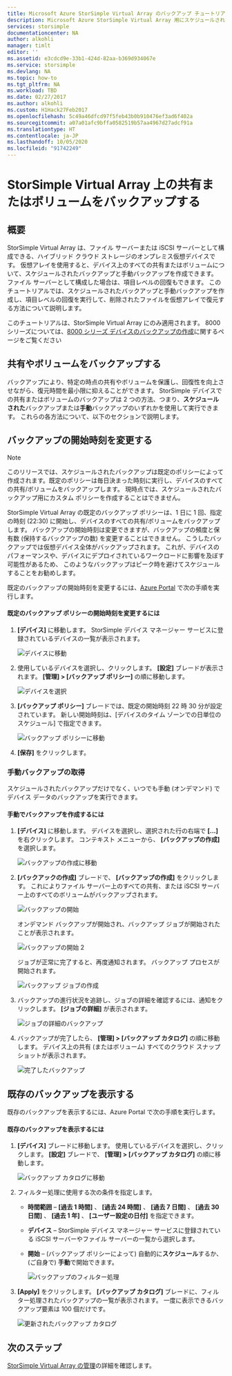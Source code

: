 ```yaml
---
title: Microsoft Azure StorSimple Virtual Array のバックアップ チュートリアル | Microsoft Docs
description: Microsoft Azure StorSimple Virtual Array 用にスケジュールされたバックアップと手動バックアップを作成し、項目レベルの回復を実行して、削除されたファイルを仮想アレイで復元する方法について説明します。
services: storsimple
documentationcenter: NA
author: alkohli
manager: timlt
editor: ''
ms.assetid: e3cdcd9e-33b1-424d-82aa-b369d934067e
ms.service: storsimple
ms.devlang: NA
ms.topic: how-to
ms.tgt_pltfrm: NA
ms.workload: TBD
ms.date: 02/27/2017
ms.author: alkohli
ms.custom: H1Hack27Feb2017
ms.openlocfilehash: 5c49a46dfcd97f5feb43b0b910476ef3ad6f402a
ms.sourcegitcommit: a07a01afc9bffa0582519b57aa4967d27adcf91a
ms.translationtype: HT
ms.contentlocale: ja-JP
ms.lasthandoff: 10/05/2020
ms.locfileid: "91742249"
---
```

# <a name="back-up-shares-or-volumes-on-your-storsimple-virtual-array"></a>StorSimple Virtual Array 上の共有またはボリュームをバックアップする

## <a name="overview"></a>概要

StorSimple Virtual Array は、ファイル サーバーまたは iSCSI サーバーとして構成できる、ハイブリッド クラウド ストレージのオンプレミス仮想デバイスです。 仮想アレイを使用すると、デバイス上のすべての共有またはボリュームについて、スケジュールされたバックアップと手動バックアップを作成できます。 ファイル サーバーとして構成した場合は、項目レベルの回復もできます。 このチュートリアルでは、スケジュールされたバックアップと手動バックアップを作成し、項目レベルの回復を実行して、削除されたファイルを仮想アレイで復元する方法について説明します。

このチュートリアルは、StorSimple Virtual Array にのみ適用されます。 8000 シリーズについては、[8000 シリーズ デバイスのバックアップの作成](storsimple-manage-backup-policies-u2.md)に関するページをご覧ください

## <a name="back-up-shares-and-volumes"></a>共有やボリュームをバックアップする

バックアップにより、特定の時点の共有やボリュームを保護し、回復性を向上させながら、復元時間を最小限に抑えることができます。 StorSimple デバイスでの共有またはボリュームのバックアップは 2 つの方法、つまり、**スケジュールされた**バックアップまたは**手動**バックアップのいずれかを使用して実行できます。 これらの各方法について、以下のセクションで説明します。

## <a name="change-the-backup-start-time"></a>バックアップの開始時刻を変更する

> [!NOTE]
> このリリースでは、スケジュールされたバックアップは既定のポリシーによって作成されます。既定のポリシーは毎日決まった時刻に実行し、デバイスのすべての共有/ボリュームをバックアップします。 現時点では、スケジュールされたバックアップ用にカスタム ポリシーを作成することはできません。


StorSimple Virtual Array の既定のバックアップ ポリシーは、1 日に 1 回、指定の時刻 (22:30) に開始し、デバイスのすべての共有/ボリュームをバックアップします。 バックアップの開始時刻は変更できますが、バックアップの頻度と保有数 (保持するバックアップの数) を変更することはできません。 こうしたバックアップでは仮想デバイス全体がバックアップされます。 これが、デバイスのパフォーマンスや、デバイスにデプロイされているワークロードに影響を及ぼす可能性があるため、 このようなバックアップはピーク時を避けてスケジュールすることをお勧めします。

 既定のバックアップの開始時刻を変更するには、[Azure Portal](https://portal.azure.com/) で次の手順を実行します。

#### <a name="to-change-the-start-time-for-the-default-backup-policy"></a>既定のバックアップ ポリシーの開始時刻を変更するには

1. **[デバイス]** に移動します。 StorSimple デバイス マネージャー サービスに登録されているデバイスの一覧が表示されます。 
   
    ![デバイスに移動](./media/storsimple-virtual-array-backup/changebuschedule1.png)

2. 使用しているデバイスを選択し、クリックします。 **[設定]** ブレードが表示されます。 **[管理] > [バックアップ ポリシー]** の順に移動します。
   
    ![デバイスを選択](./media/storsimple-virtual-array-backup/changebuschedule2.png)

3. **[バックアップ ポリシー]** ブレードでは、既定の開始時刻 22 時 30 分が設定されています。 新しい開始時刻は、[デバイスのタイム ゾーンでの日単位のスケジュール] で指定できます。
   
    ![バックアップ ポリシーに移動](./media/storsimple-virtual-array-backup/changebuschedule5.png)

4. **[保存]** をクリックします。

### <a name="take-a-manual-backup"></a>手動バックアップの取得

スケジュールされたバックアップだけでなく、いつでも手動 (オンデマンド) でデバイス データのバックアップを実行できます。

#### <a name="to-create-a-manual-backup"></a>手動でバックアップを作成するには

1. **[デバイス]** に移動します。 デバイスを選択し、選択された行の右端で **[...]** を右クリックします。 コンテキスト メニューから、 **[バックアップの作成]** を選択します。
   
    ![バックアップの作成に移動](./media/storsimple-virtual-array-backup/takebackup1m.png)

2. **[バックアックの作成]** ブレードで、 **[バックアップの作成]** をクリックします。 これによりファイル サーバー上のすべての共有、または iSCSI サーバー上のすべてのボリュームがバックアップされます。 
   
    ![バックアップの開始](./media/storsimple-virtual-array-backup/takebackup2m.png)
   
    オンデマンド バックアップが開始され、バックアップ ジョブが開始されたことが表示されます。
   
    ![バックアップの開始 2](./media/storsimple-virtual-array-backup/takebackup3m.png) 
   
    ジョブが正常に完了すると、再度通知されます。 バックアップ プロセスが開始されます。
   
    ![バックアップ ジョブの作成](./media/storsimple-virtual-array-backup/takebackup4m.png)

3. バックアップの進行状況を追跡し、ジョブの詳細を確認するには、通知をクリックします。 **[ジョブの詳細]** が表示されます。
   
     ![ジョブの詳細のバックアップ](./media/storsimple-virtual-array-backup/takebackup5m.png)

4. バックアップが完了したら、 **[管理] > [バックアップ カタログ]** の順に移動します。 デバイス上の共有 (またはボリューム) すべてのクラウド スナップショットが表示されます。
   
    ![完了したバックアップ](./media/storsimple-virtual-array-backup/takebackup19m.png) 

## <a name="view-existing-backups"></a>既存のバックアップを表示する
既存のバックアップを表示するには、Azure Portal で次の手順を実行します。

#### <a name="to-view-existing-backups"></a>既存のバックアップを表示するには

1. **[デバイス]** ブレードに移動します。 使用しているデバイスを選択し、クリックします。 **[設定]** ブレードで、 **[管理] > [バックアップ カタログ]** の順に移動します。
   
    ![バックアップ カタログに移動](./media/storsimple-virtual-array-backup/viewbackups1.png)
2. フィルター処理に使用する次の条件を指定します。
   
   - **時間範囲** – **[過去 1 時間]** 、 **[過去 24 時間]** 、 **[過去 7 日間]** 、 **[過去 30 日間]** 、 **[過去 1 年]** 、 **[ユーザー設定の日付]** を指定できます。
    
   - **デバイス** – StorSimple デバイス マネージャー サービスに登録されている iSCSI サーバーやファイル サーバーの一覧から選択します。
   
   - **開始** – (バックアップ ポリシーによって) 自動的に**スケジュール**するか、(ご自身で) **手動**で開始できます。
   
     ![バックアップのフィルター処理](./media/storsimple-virtual-array-backup/viewbackups2.png)

3. **[Apply]** をクリックします。 **[バックアップ カタログ]** ブレードに、フィルター処理されたバックアップの一覧が表示されます。 一度に表示できるバックアップ要素は 100 個だけです。
   
    ![更新されたバックアップ カタログ](./media/storsimple-virtual-array-backup/viewbackups3.png)

## <a name="next-steps"></a>次のステップ

[StorSimple Virtual Array の管理](storsimple-ova-web-ui-admin.md)の詳細を確認します。

